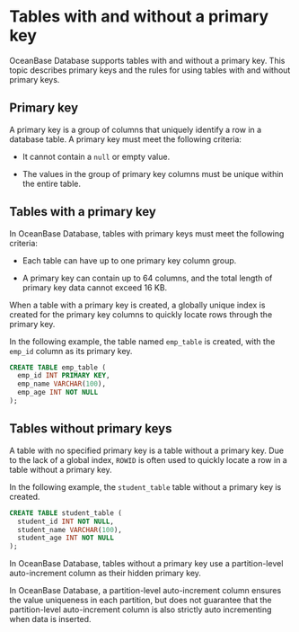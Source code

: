 # Tables with and without a primary key

OceanBase Database supports tables with and without a primary key. This topic describes primary keys and the rules for using tables with and without primary keys.

## Primary key

A primary key is a group of columns that uniquely identify a row in a database table. A primary key must meet the following criteria:

* It cannot contain a `null` or empty value.

* The values in the group of primary key columns must be unique within the entire table.

## Tables with a primary key

In OceanBase Database, tables with primary keys must meet the following criteria:

* Each table can have up to one primary key column group.

* A primary key can contain up to 64 columns, and the total length of primary key data cannot exceed 16 KB.

When a table with a primary key is created, a globally unique index is created for the primary key columns to quickly locate rows through the primary key.

In the following example, the table named `emp_table` is created, with the `emp_id` column as its primary key.

```sql
CREATE TABLE emp_table (   
  emp_id INT PRIMARY KEY,   
  emp_name VARCHAR(100),   
  emp_age INT NOT NULL
);
```

## Tables without primary keys

A table with no specified primary key is a table without a primary key. Due to the lack of a global index, `ROWID` is often used to quickly locate a row in a table without a primary key.

In the following example, the `student_table` table without a primary key is created.

```sql
CREATE TABLE student_table (   
  student_id INT NOT NULL,   
  student_name VARCHAR(100),   
  student_age INT NOT NULL
);
```

In OceanBase Database, tables without a primary key use a partition-level auto-increment column as their hidden primary key.

In OceanBase Database, a partition-level auto-increment column ensures the value uniqueness in each partition, but does not guarantee that the partition-level auto-increment column is also strictly auto incrementing when data is inserted.






